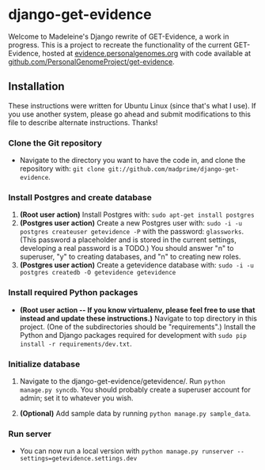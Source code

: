 django-get-evidence
===================

Welcome to Madeleine's Django rewrite of GET-Evidence, a work in progress. 
This is a project to recreate the functionality of the current GET-Evidence,
hosted at [evidence.personalgenomes.org](http://evidence.personalgenomes.org) with code available at
[github.com/PersonalGenomeProject/get-evidence](https://github.com/PersonalGenomeProject/get-evidence).

Installation
------------
These instructions were written for Ubuntu Linux (since that's what I use).
If you use another system, please go ahead and submit modifications to this file
to describe alternate instructions. Thanks!

### Clone the Git repository ###

* Navigate to the directory you want to have the code in, and clone the 
repository with: `git clone git://github.com/madprime/django-get-evidence`.

### Install Postgres and create database ###

1. **(Root user action)** Install Postgres with: `sudo apt-get install postgres` 
2. **(Postgres user action)** Create a new Postgres user with: `sudo -i -u postgres createuser getevidence -P`
with the password: `glassworks`. (This password a placeholder and is stored in the current settings,
developing a real password is a TODO.) You should answer "n" to superuser, "y" to creating databases,
and "n" to creating new roles.
3. **(Postgres user action)** Create a getevidence database with:
`sudo -i -u postgres createdb -O getevidence getevidence`

### Install required Python packages ###

* **(Root user action -- If you know virtualenv, please feel free to use that instead 
and update these instructions.)** Navigate to top directory in this project. (One of the subdirectories
should be "requirements".) Install the Python and Django packages required for development with 
`sudo pip install -r requirements/dev.txt`.

### Initialize database ###

1. Navigate to the django-get-evidence/getevidence/. Run `python manage.py syncdb`. You should probably 
create a superuser account for admin; set it to whatever you wish.

2. **(Optional)** Add sample data by running `python manage.py sample_data`.

### Run server ###

* You can now run a local version with `python manage.py runserver --settings=getevidence.settings.dev`
